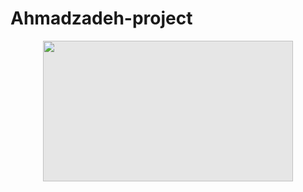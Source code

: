 # Ahmadzadeh-project

<img style="display: block;-webkit-user-select: none;margin: auto;cursor: zoom-in;background-color: hsl(0, 0%, 90%);" src="https://files.catbox.moe/oqd9zy.gif" width="400" height="225">
